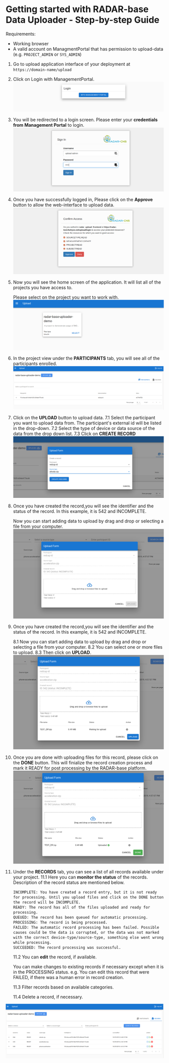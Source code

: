 # Getting started with RADAR-base Data Uploader - Step-by-step Guide

Requirements:
- Working browser
- A valid account on ManagmentPortal that has permission to upload-data (e.g. `PROJECT_ADMIN` or `SYS_ADMIN`)

1. Go to upload application interface of your deployment at `https://domain-name/upload`
2. Click on Login with ManagementPortal.
![login with MP](https://raw.githubusercontent.com/RADAR-base/radar-upload-source-connector/master/docs/assets/Selection_001.bmp)
3. You will be redirected to a login screen. Please enter your **credentials from Management Portal** to login.
![login using managementportal credentials](https://raw.githubusercontent.com/RADAR-base/radar-upload-source-connector/master/docs/assets/Selection_003.bmp)
4. Once you have successfully logged in, Please click on the **Approve** button to allow the web-interface to upload data.
![approve frontend](https://raw.githubusercontent.com/RADAR-base/radar-upload-source-connector/master/docs/assets/Selection_004.bmp)
5. Now you will see the home screen of the application. It will list all of the projects you have access to. 

   Please select on the project you want to work with.
![select project](https://raw.githubusercontent.com/RADAR-base/radar-upload-source-connector/master/docs/assets/Selection_005.bmp)
6. In the project view under the **PARTICIPANTS** tab, you will see all of the participants enrolled.
![view project](https://raw.githubusercontent.com/RADAR-base/radar-upload-source-connector/master/docs/assets/Selection_006.bmp)

7. Click on the **UPLOAD** button to upload data.
    7.1 Select the participant you want to upload data from. The participant's external id will be listed in the drop-down. 
    7.2 Select the type of device or data source of the data from the drop down list.
    7.3 Click on **CREATE RECORD**
![create record](https://raw.githubusercontent.com/RADAR-base/radar-upload-source-connector/master/docs/assets/Selection_007.bmp)
    
8. Once you have created the record,you will see the identifier and the status of the record. In this example, it is 542 and INCOMPLETE.

   Now you can start adding data to upload by drag and drop or selecting a file from your computer.
![add files](https://raw.githubusercontent.com/RADAR-base/radar-upload-source-connector/master/docs/assets/Selection_008.bmp)
 
9. Once you have created the record,you will see the identifier and the status of the record. In this example, it is 542 and INCOMPLETE.

   8.1 Now you can start adding data to upload by drag and drop or selecting a file from your computer.
   8.2 You can select one or more files to upload.
   8.3 Then click on **UPLOAD**.
![upload files](https://raw.githubusercontent.com/RADAR-base/radar-upload-source-connector/master/docs/assets/Selection_009.bmp)

10. Once you are done with uploading files for this record, please click on the **DONE** button. This will finialize the record creation process and mark it READY for post processing by the RADAR-base platform.
![mark it done](https://raw.githubusercontent.com/RADAR-base/radar-upload-source-connector/master/docs/assets/Selection_010.bmp)

11. Under the **RECORDS** tab, you can see a list of all records available under your project.
    11.1 Here you can **monitor the status** of the records. Description of the record status are mentioned below.
    
        INCOMPLETE: You have created a record entry, but it is not ready for processing. Until you upload files and click on the DONE button the record will be INCOMPLETE.
        READY: The record has all of the files uploaded and ready for processing.
        QUEUED: The record has been queued for automatic processing.
        PROCESSING: The record is being processed.
        FAILED: The automatic record processing has been failed. Possible causes could be the data is corrupted, or the data was not marked with the correct device-type/source-type, something else went wrong while processing. 
        SUCCEEDED: The record processing was successful.
    11.2 You can **edit** the record, if available.
    
    You can make changes to existing records if necessary except when it is in the PROCESSING status.
    e.g. You can edit this record that were FAILED, if there was a human error in record creation.
    
    11.3 Filter records based on available categories.
    
    11.4 Delete a record, if necessary. 
     
![record view](https://raw.githubusercontent.com/RADAR-base/radar-upload-source-connector/master/docs/assets/Selection_011.bmp)
